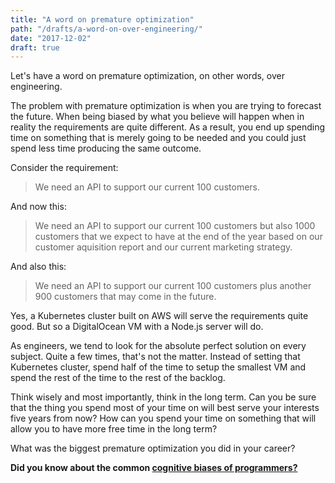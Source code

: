 ```yaml
---
title: "A word on premature optimization"
path: "/drafts/a-word-on-over-engineering/"
date: "2017-12-02"
draft: true
---
```


Let's have a word on premature optimization, on other words, over engineering.

The problem with premature optimization is when you are trying to forecast the future. When being biased by what you believe will happen when in reality the requirements are quite different. As a result, you end up spending time on something that is merely going to be needed and you could just spend less time producing the same outcome.

Consider the requirement:

> We need an API to support our current 100 customers.

And now this:

> We need an API to support our current 100 customers but also 1000 customers that we expect to have at the end of the year based on our customer aquisition report and our current marketing strategy.

And also this:

> We need an API to support our current 100 customers plus another 900 customers that may come in the future.

Yes, a Kubernetes cluster built on AWS will serve the requirements quite good. But so a DigitalOcean VM with a Node.js server will do.

As engineers, we tend to look for the absolute perfect solution on every subject. Quite a few times, that's not the matter. Instead of setting that Kubernetes cluster, spend half of the time to setup the smallest VM and spend the rest of the time to the rest of the backlog.

Think wisely and most importantly, think in the long term. Can you be sure that the thing you spend most of your time on will best serve your interests five years from now? How can you spend your time on something that will allow you to have more free time in the long term?

What was the biggest premature optimization you did in your career?

**Did you know about the common [cognitive biases of programmers?](https://hackernoon.com/cognitive-biases-in-programming-5e937707c27b)**

